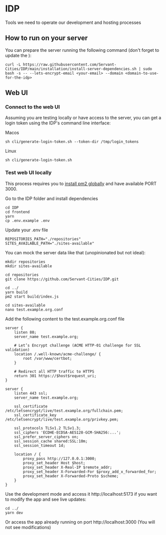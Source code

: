 # IDP
Tools we need to operate our development and hosting processes

## How to run on your server

You can prepare the server running the following command (don't forget to update the <parameters>):
```
curl -L https://raw.githubusercontent.com/Servant-Cities/IDP/main/installation/install-server-dependencies.sh | sudo bash -s -- --lets-encrypt-email <your-email> --domain <domain-to-use-for-the-idp>
```

## Web UI

### Connect to the web UI
Assuming you are testing locally or have access to the server, you can get a login token using the IDP's command line interface:

Macos
```
sh cli/generate-login-token.sh --token-dir /tmp/login_tokens
```

Linux
```
sh cli/generate-login-token.sh
```

### Test web UI locally
This process requires you to [install pm2 globally](https://pm2.io/docs/runtime/guide/installation/) and have available PORT 3000.


Go to the IDP folder and install dependencies
```
cd IDP
cd frontend
yarn
cp .env.example .env
```

Update your .env file
```
REPOSITORIES_PATH="./repositories"
SITES_AVAILABLE_PATH="./sites-available"
```

You can mock the server data like that (unopinionated but not ideal):
```
mkdir repositories
mkdir sites-available

cd repositories
git clone https://github.com/Servant-Cities/IDP.git

cd ../
yarn build
pm2 start build/index.js

cd sites-available
nano test.example.org.conf
```

Add the following content to the test.example.org.conf file
```
server {
    listen 80;
    server_name test.example.org;

    # Let’s Encrypt challenge (ACME HTTP-01 challenge for SSL validation)
    location /.well-known/acme-challenge/ {
        root /var/www/certbot;
    }

    # Redirect all HTTP traffic to HTTPS
    return 301 https://$host$request_uri;
}

server {
    listen 443 ssl;
    server_name test.example.org;

    ssl_certificate /etc/letsencrypt/live/test.example.org/fullchain.pem;
    ssl_certificate_key /etc/letsencrypt/live/test.example.org/privkey.pem;

    ssl_protocols TLSv1.2 TLSv1.3;
    ssl_ciphers 'ECDHE-ECDSA-AES128-GCM-SHA256:...';
    ssl_prefer_server_ciphers on;
    ssl_session_cache shared:SSL:10m;
    ssl_session_timeout 1d;

    location / {
        proxy_pass http://127.0.0.1:3000;
        proxy_set_header Host $host;
        proxy_set_header X-Real-IP $remote_addr;
        proxy_set_header X-Forwarded-For $proxy_add_x_forwarded_for;
        proxy_set_header X-Forwarded-Proto $scheme;
    }
}
```

Use the development mode and access it http://localhost:5173 if you want to modify the app and see live updates:
```
cd ../
yarn dev
```

Or access the app already running on port http://localhost:3000 (You will not see modifications)
